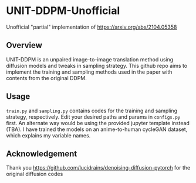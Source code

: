 # UNIT-DDPM-Unofficial

Unofficial "partial" implementation of https://arxiv.org/abs/2104.05358

## Overview
UNIT-DDPM is an unpaired image-to-image translation method using diffusion models and tweaks in sampling strategy. This github repo aims to implement the training and sampling methods used in the paper with contents from the original DDPM.

## Usage
`train.py` and `sampling.py` contains codes for the training and sampling strategy, respectively. Edit your desired paths and params in `configs.py` first. An alternate way would be using the provided jupyter template instead (TBA). I have trained the models on an anime-to-human cycleGAN dataset, which explains my variable names.

## Acknowledgement
Thank you https://github.com/lucidrains/denoising-diffusion-pytorch for the original diffusion codes
